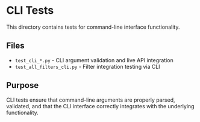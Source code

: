 # CLI Tests

This directory contains tests for command-line interface functionality.

## Files

- `test_cli_*.py` - CLI argument validation and live API integration
- `test_all_filters_cli.py` - Filter integration testing via CLI

## Purpose

CLI tests ensure that command-line arguments are properly parsed, validated, and that the CLI interface correctly integrates with the underlying functionality.
